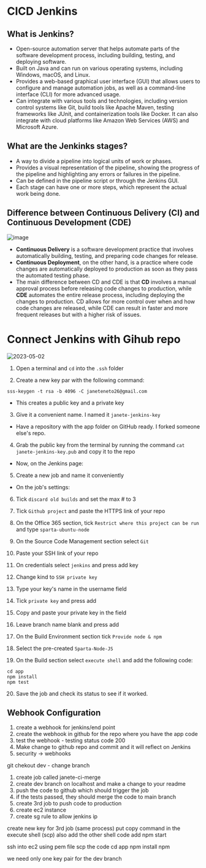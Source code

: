 # CICD Jenkins

## What is Jenkins?
- Open-source automation server that helps automate parts of the software development process, including building, testing, and deploying software.
- Built on Java and can run on various operating systems, including Windows, macOS, and Linux.
- Provides a web-based graphical user interface (GUI) that allows users to configure and manage automation jobs, as well as a command-line interface (CLI) for more advanced usage.
- Can integrate with various tools and technologies, including version control systems like Git, build tools like Apache Maven, testing frameworks like JUnit, and containerization tools like Docker. It can also integrate with cloud platforms like Amazon Web Services (AWS) and Microsoft Azure.

## What are the Jenkinks stages?
- A way to divide a pipeline into logical units of work or phases.
- Provides a visual representation of the pipeline, showing the progress of the pipeline and highlighting any errors or failures in the pipeline.
- Can be defined in the pipeline script or through the Jenkins GUI.
- Each stage can have one or more steps, which represent the actual work being done.


## Difference between Continuous Delivery (CI) and Continuous Development (CDE)

![image](https://user-images.githubusercontent.com/129942042/235732809-ec7f1df1-a949-4063-a712-4a6f6e2b9b40.png)

- **Continuous Delivery** is a software development practice that involves automatically building, testing, and preparing code changes for release.
- **Continuous Deployment**, on the other hand, is a practice where code changes are automatically deployed to production as soon as they pass the automated testing phase.
- The main difference between CD and CDE is that **CD** involves a manual approval process before releasing code changes to production, while **CDE** automates the entire release process, including deploying the changes to production. CD allows for more control over when and how code changes are released, while CDE can result in faster and more frequent releases but with a higher risk of issues.

# Connect Jenkins with Gihub repo

![2023-05-02](https://user-images.githubusercontent.com/129942042/235733268-faf79e11-5768-4338-b954-7a1cc5bc30fb.png)

1. Open a terminal and `cd` into the `.ssh` folder

2.  Create a new key par with the following command:
````
sss-keygen -t rsa -b 4096 -C janeteneto26@gmail.com
````
- This creates a public key and a private key

3. Give it a convenient name. I named it `janete-jenkins-key`

- Have a repository with the app folder on GitHub ready. I forked someone else's repo.

4. Grab the public key from the terminal by running the command `cat janete-jenkins-key.pub` and copy it to the repo

- Now, on the Jenkins page:

5. Create a new job and name it conveniently

- On the job's settings:

6. Tick `discard old builds` and set the max # to 3

7. Tick `Github project` and paste the HTTPS link of your repo

8. On the Office 365 section, tick `Restrict where this project can be run` and type `sparta-ubuntu-node`

9. On the Source Code Management section select `Git` 

10. Paste your SSH link of your repo

11. On credentials select `jenkins` and press add key

12. Change kind to `SSH private key`

13. Type your key's name in the username field

14. Tick `private key` and press add

15. Copy and paste your private key in the field

16. Leave branch name blank and press add

17. On the Build Environment section tick `Provide node & npm`

18. Select the pre-created `Sparta-Node-JS`

19. On the Build section select `execute shell` and add the following code:
````
cd app
npm install
npm test
````

20. Save the job and check its status to see if it worked.

## Webhook Configuration

1. create a webhook for jenkins/end point
2. create the webhook in github for the repo where you have the app code
3. test the webhook - testing status code 200
4. Make change to github repo and commit and it will reflect on Jenkins
5. security -> webhooks

git chekout dev - change branch

1. create job called janete-ci-merge
2. create dev branch on localhost and make a change to your readme
3. push the code to github which should trigger the job
4. if the tests passed, they should merge the code to main branch
5. create 3rd job to push code to production
6. create ec2 instance
7. create sg rule to allow jenkins ip

create new key for 3rd job
(same process) 
put copy command in the execute shell (scp)
also add the other shell code
add npm start

ssh into ec2 using pem file
scp the code
cd app
npm install
npm 

we need only one key pair for the dev branch



